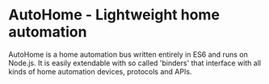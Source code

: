 # AutoHome - Lightweight home automation
AutoHome is a home automation bus written entirely in ES6 and runs on Node.js.
It is easily extendable with so called 'binders' that interface with all kinds of home automation devices, protocols and APIs.
